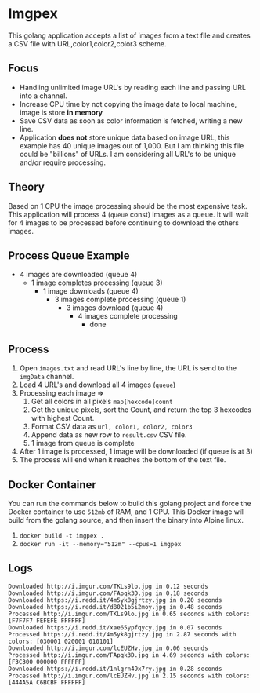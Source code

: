 # Imgpex
This golang application accepts a list of images from a text file and creates a CSV file with URL,color1,color2,color3 scheme. 

## Focus
- Handling unlimited image URL's by reading each line and passing URL into a channel.
- Increase CPU time by not copying the image data to local machine, image is store **in memory**
- Save CSV data as soon as color information is fetched, writing a new line.
- Application **does not** store unique data based on image URL, this example has 40 unique images out of 1,000. But I am thinking this file could be "billions" of URLs. I am considering all URL's to be unique and/or require processing.

## Theory
Based on 1 CPU the image processing should be the most expensive task. This application will process 4 (`queue` const) images as a queue. 
It will wait for 4 images to be processed before continuing to download the others images.

## Process Queue Example
- 4 images are downloaded (queue 4)
  - 1 image completes processing (queue 3)
    - 1 image downloads (queue 4)
      - 3 images complete processing (queue 1)
        - 3 images download (queue 4)
          - 4 images complete processing
            - done
            
## Process
1. Open `images.txt` and read URL's line by line, the URL is send to the `imgData` channel.
2. Load 4 URL's and download all 4 images (`queue`)
3. Processing each image =>
    1. Get all colors in all pixels `map[hexcode]count`
    2. Get the unique pixels, sort the Count, and return the top 3 hexcodes with highest Count.
    3. Format CSV data as `url, color1, color2, color3`
    4. Append data as new row to `result.csv` CSV file.
    5. 1 image from queue is complete
4. After 1 image is processed, 1 image will be downloaded (if queue is at 3)
5. The process will end when it reaches the bottom of the text file.

## Docker Container
You can run the commands below to build this golang project and force the Docker container to use `512mb` of RAM, and 1 CPU. 
This Docker image will build from the golang source, and then insert the binary into Alpine linux.

1. `docker build -t imgpex .`
2. `docker run -it --memory="512m" --cpus=1 imgpex`

## Logs
```
Downloaded http://i.imgur.com/TKLs9lo.jpg in 0.12 seconds
Downloaded http://i.imgur.com/FApqk3D.jpg in 0.18 seconds
Downloaded https://i.redd.it/4m5yk8gjrtzy.jpg in 0.20 seconds
Downloaded https://i.redd.it/d8021b5i2moy.jpg in 0.48 seconds
Processed http://i.imgur.com/TKLs9lo.jpg in 0.65 seconds with colors: [F7F7F7 FEFEFE FFFFFF]
Downloaded https://i.redd.it/xae65ypfqycy.jpg in 0.07 seconds
Processed https://i.redd.it/4m5yk8gjrtzy.jpg in 2.87 seconds with colors: [030001 020001 010101]
Downloaded http://i.imgur.com/lcEUZHv.jpg in 0.06 seconds
Processed http://i.imgur.com/FApqk3D.jpg in 4.69 seconds with colors: [F3C300 000000 FFFFFF]
Downloaded https://i.redd.it/1nlgrn49x7ry.jpg in 0.28 seconds
Processed http://i.imgur.com/lcEUZHv.jpg in 2.15 seconds with colors: [444A5A C6BCBF FFFFFF]
```
